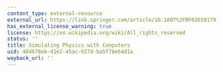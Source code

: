 ```yaml
---
content_type: external-resource
external_url: https://link.springer.com/article/10.1007%2FBF02650179
has_external_license_warning: true
license: https://en.wikipedia.org/wiki/All_rights_reserved
status: ''
title: Simulating Physics with Computers
uid: 404678eb-d1e2-45ac-927d-ba5f78e64d1a
wayback_url: ''
---
```

